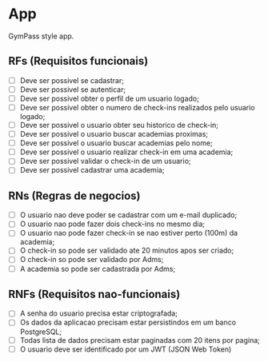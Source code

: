 # App

GymPass style app.

## RFs (Requisitos funcionais)

- [ ] Deve ser possivel se cadastrar;
- [ ] Deve ser possivel se autenticar;
- [ ] Deve ser possivel obter o perfil de um usuario logado;
- [ ] Deve ser possivel obter o numero de check-ins realizados pelo usuario logado;
- [ ] Deve ser possivel o usuario obter seu historico de check-in;
- [ ] Deve ser possivel o usuario buscar academias proximas;
- [ ] Deve ser possivel o usuario buscar academias pelo nome;
- [ ] Deve ser possivel o usuario realizar check-in em uma academia;
- [ ] Deve ser possivel validar o check-in de um usuario;
- [ ] Deve ser possivel cadastrar uma academia;

## RNs (Regras de negocios)

- [ ] O usuario nao deve poder se cadastrar com um e-mail duplicado;
- [ ] O usuario nao pode fazer dois check-ins no mesmo dia;
- [ ] O usuario nao pode fazer check-in se nao estiver perto (100m) da academia;
- [ ] O check-in so pode ser validado ate 20 minutos apos ser criado;
- [ ] O check-in so pode ser validado por Adms;
- [ ] A academia so pode ser cadastrada por Adms;

## RNFs (Requisitos nao-funcionais)

- [ ] A senha do usuario precisa estar criptografada;
- [ ] Os dados da aplicacao precisam estar persistindos em um banco PostgreSQL;
- [ ] Todas lista de dados precisam estar paginadas com 20 itens por pagina;
- [ ] O usuario deve ser identificado por um JWT (JSON Web Token)